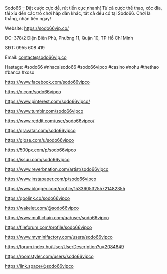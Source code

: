 
Sodo66 – Đặt cược cực dễ, rút tiền cực nhanh! Từ cá cược thể thao, xóc đĩa, tài xỉu đến các trò chơi hấp dẫn khác, tất cả đều có tại Sodo66. Chơi là thắng, nhận tiền ngay!

Website: https://sodo66vip.co/

ĐC: 378/2 Điện Biên Phủ, Phường 11, Quận 10, TP Hồ Chí Minh

SĐT: 0955 608 419

Email: contact@sodo66vip.co

Hastags: #sodo66 #nhacaisodo66 #sodo66vipco #casino #nohu #thethao #banca #xoso



https://www.facebook.com/sodo66vipco

https://x.com/sodo66vipco

https://www.pinterest.com/sodo66vipco/

https://www.tumblr.com/sodo66vipco

https://www.reddit.com/user/sodo66vipco/

https://gravatar.com/sodo66vipco

https://glose.com/u/sodo66vipco

https://500px.com/p/sodo66vipco

https://issuu.com/sodo66vipco

https://www.reverbnation.com/artist/sodo66vipco

https://www.instapaper.com/p/sodo66vipco

https://www.blogger.com/profile/15336053255721482355

https://qoolink.co/sodo66vipco

https://wakelet.com/@sodo66vipco

https://www.multichain.com/qa/user/sodo66vipco

https://fileforum.com/profile/sodo66vipco

https://www.myminifactory.com/users/sodo66vipco

https://forum.index.hu/User/UserDescription?u=2084849

https://roomstyler.com/users/sodo66vipco

https://link.space/@sodo66vipco
